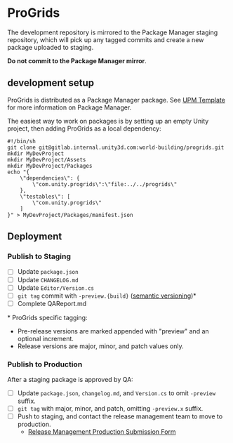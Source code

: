 # ProGrids

The development repository is mirrored to the Package Manager staging repository, which will pick up any tagged commits
and create a new package uploaded to staging.

**Do not commit to the Package Manager mirror**.

## development setup

ProGrids is distributed as a Package Manager package. See [UPM Template](https://gitlab.internal.unity3d.com/upm-packages/upm-package-template)
for more information on Package Manager.

The easiest way to work on packages is by setting up an empty Unity project, then adding ProGrids as a local dependency:

```
#!/bin/sh
git clone git@gitlab.internal.unity3d.com:world-building/progrids.git
mkdir MyDevProject
mkdir MyDevProject/Assets
mkdir MyDevProject/Packages
echo "{
	\"dependencies\": {
		\"com.unity.progrids\":\"file:../../progrids\"
	},
	\"testables\": [
		\"com.unity.progrids\"
	]
}" > MyDevProject/Packages/manifest.json
```

## Deployment

### Publish to Staging

- [ ] Update `package.json`
- [ ] Update `CHANGELOG.md`
- [ ] Update `Editor/Version.cs`
- [ ] `git tag` commit with `-preview.{build}` ([semantic versioning](https://semver.org/))\*
- [ ] Complete QAReport.md

\* ProGrids specific tagging:

- Pre-release versions are marked appended with "preview" and an optional increment.
- Release versions are major, minor, and patch values only.

### Publish to Production

After a staging package is approved by QA:

- [ ] Update `package.json`, `changelog.md`, and `Version.cs` to omit `-preview` suffix.
- [ ] `git tag` with major, minor, and patch, omitting `-preview.x` suffix.
- [ ] Push to staging, and contact the release management team to move to production.
    - [Release Management Production Submission Form](https://docs.google.com/forms/d/e/1FAIpQLSdSIRO6s6_gM-BxXbDtdzIej-Hhk-3n68xSyC2sM8tp7413mw/viewform)


